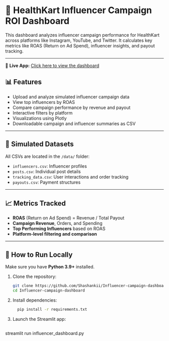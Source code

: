 # 💼 HealthKart Influencer Campaign ROI Dashboard

This dashboard analyzes influencer campaign performance for HealthKart across platforms like Instagram, YouTube, and Twitter. It calculates key metrics like ROAS (Return on Ad Spend), influencer insights, and payout tracking.

---

🔗 **Live App:** [Click here to view the dashboard](https://influencer-campaign-dashboard-esce3oq4t5nbgxfu3nnx6t.streamlit.app/)



## 📊 Features

- Upload and analyze simulated influencer campaign data
- View top influencers by ROAS
- Compare campaign performance by revenue and payout
- Interactive filters by platform
- Visualizations using Plotly
- Downloadable campaign and influencer summaries as CSV

---

## 📁 Simulated Datasets

All CSVs are located in the `/data/` folder:

- `influencers.csv`: Influencer profiles
- `posts.csv`: Individual post details
- `tracking_data.csv`: User interactions and order tracking
- `payouts.csv`: Payment structures

---

## 📈 Metrics Tracked

- **ROAS** (Return on Ad Spend) = Revenue / Total Payout
- **Campaign Revenue**, Orders, and Spending
- **Top Performing Influencers** based on ROAS
- **Platform-level filtering and comparison**

---


## 🚀 How to Run Locally

Make sure you have **Python 3.9+** installed.

1. Clone the repository:
   ```bash
   git clone https://github.com/Shashankii/Influencer-campaign-dashboard.git
   cd Influencer-campaign-dashboard

2. Install dependencies:

   ```bash
     pip install -r requirements.txt


3. Launch the Streamlit app:
   ```bash
streamlit run influencer_dashboard.py


